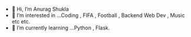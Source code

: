 - 👋 Hi, I’m Anurag Shukla
- 👀 I’m interested in ...Coding , FIFA , Football , Backend Web Dev , Music etc etc.
- 🌱 I’m currently learning ...Python , Flask.
<!---
anuragshukla07/anuragshukla07 is a ✨ special ✨ repository because its `README.md` (this file) appears on your GitHub profile.
You can click the Preview link to take a look at your changes.
--->
